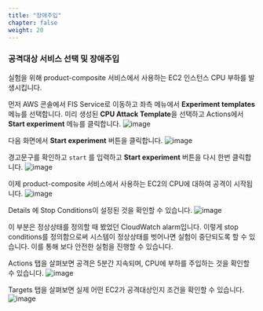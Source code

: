 ```yaml
---
title: "장애주입"
chapter: false
weight: 20
---
```


### 공격대상 서비스 선택 및 장애주입

실험을 위해 product-composite 서비스에서 사용하는 EC2 인스턴스 CPU 부하를 발생시킵니다.

먼저 AWS 콘솔에서 FIS Service로 이동하고 좌측 메뉴에서 **Experiment templates** 메뉴를 선택합니다. 미리 생성된 **CPU Attack Template**을 선택하고 Actions에서 **Start experiment** 메뉴를 클릭합니다.
![image](/images/20_ec2/experiment02_01.png)

다음 화면에서 **Start experiment** 버튼을 클릭합니다.
![image](/images/20_ec2/experiment02_02.png)

경고문구를 확인하고 `start` 를 입력하고 **Start experiment** 버튼을 다시 한번 클릭합니다.
![image](/images/20_ec2/experiment02_03.png)

이제 product-composite 서비스에서 사용하는 EC2의 CPU에 대하여 공격이 시작됩니다.
![image](/images/20_ec2/experiment02_04.png)

Details 에 Stop Conditions이 설정된 것을 확인할 수 있습니다.
![image](/images/20_ec2/experiment02_05.png)

이 부분은 정상상태를 정의할 때 봤었던 CloudWatch alarm입니다. 이렇게 stop conditions를 정의함으로써 시스템이 정상상태를 벗어나면 실험이 중단되도록 할 수 있습니다.
이를 통해 보다 안전한 실험을 진행할 수 있습니다.

Actions 탭을 살펴보면 공격은 5분간 지속되며, CPU에 부하를 주입하는 것을 확인할 수 있습니다.
![image](/images/20_ec2/experiment02_06.png)

Targets 탭을 살펴보면 실제 어떤 EC2가 공격대상인지 조건을 확인할 수 있습니다.
![image](/images/20_ec2/experiment02_07.png)

